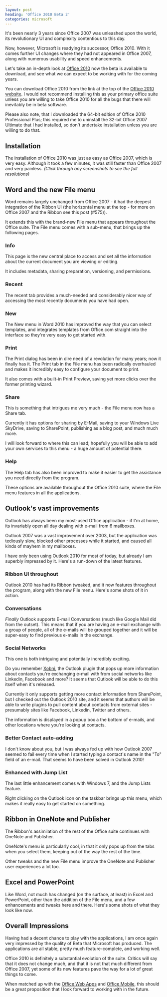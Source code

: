 ```yaml
---
layout: post
heading: 'Office 2010 Beta 2'
categories: microsoft
---
```


It's been nearly 3 years since Office 2007 was unleashed upon the world, its revolutionary UI and complexity contentious to this day.

Now, however, Microsoft is readying its successor, Office 2010. With it comes further UI changes where they had not appeared in Office 2007, along with numerous usability and speed enhancements.

Let's take an in-depth look at [Office 2010](http://www.microsoft.com/office/2010/en/default.aspx) now the beta is available to download, and see what we can expect to be working with for the coming years.

You can download Office 2010 from the link at the top of the [Office 2010 website](http://www.microsoft.com/office/2010/en/default.aspx). I would not recommend installing this as your primary office suite unless you are willing to take Office 2010 for all the bugs that there will inevitably be in beta software.

Please also note, that I downloaded the 64-bit edition of Office 2010 Professional Plus; this required me to uninstall the 32-bit Office 2007 Ultimate that I had installed, so don't undertake installation unless you are willing to do that.

<!-- Replace missing image from http://media.chris-alexander.co.uk/wp-content/uploads/2009/11/logo.jpg -->

## Installation

The installation of Office 2010 was just as easy as Office 2007, which is very easy. Although it took a few minutes, it was still faster than Office 2007 and very painless. *(Click through any screenshots to see the full resolutions)*

<!-- Replace missing image from http://media.chris-alexander.co.uk/wp-content/uploads/2009/11/office-installing-300x244.jpg -->

<!-- Replace missing image from http://media.chris-alexander.co.uk/wp-content/uploads/2009/11/office-updates-300x169.jpg -->

## Word and the new File menu

Word remains largely unchanged from Office 2007 - it had the deepest integration of the Ribbon UI (the horizontal menu at the top - for more on Office 2007 and the Ribbon see this post (#575)).

<!-- Replace missing image from http://media.chris-alexander.co.uk/wp-content/uploads/2009/11/word-loading-300x201.jpg -->

<!-- Replace missing image from http://media.chris-alexander.co.uk/wp-content/uploads/2009/11/word-document-300x209.jpg -->

It extends this with the brand-new File menu that appears throughout the Office suite. The File menu comes with a sub-menu, that brings up the following pages.

### Info

This page is the new central place to access and set all the information about the current document you are viewing or editing.

It includes metadata, sharing preparation, versioning, and permissions.

<!-- Replace missing image from http://media.chris-alexander.co.uk/wp-content/uploads/2009/11/word-info-300x209.jpg -->

### Recent

The recent tab provides a much-needed and considerably nicer way of accessing the most recently documents you have had open.

<!-- Replace missing image from http://media.chris-alexander.co.uk/wp-content/uploads/2009/11/word-recent-300x209.jpg -->

### New

The New menu in Word 2010 has improved the way that you can select templates, and integrates templates from Office.com straight into the interface so they're very easy to get started with.

<!-- Replace missing image from http://media.chris-alexander.co.uk/wp-content/uploads/2009/11/word-new-300x209.jpg -->

### Print

The Print dialog has been in dire need of a revolution for many years; now it finally has it. The Print tab in the File menu has been radically overhauled and makes it incredibly easy to configure your document to print.

It also comes with a built-in Print Preview, saving yet more clicks over the former printing wizard.

<!-- Replace missing image from http://media.chris-alexander.co.uk/wp-content/uploads/2009/11/word-print-300x209.jpg -->

### Share

This is something that intrigues me very much - the File menu now has a Share tab.

Currently it has options for sharing by E-Mail, saving to your Windows Live SkyDrive, saving to SharePoint, publishing as a blog post, and much much more.

I will look forward to where this can lead; hopefully you will be able to add your own services to this menu - a huge amount of potential there.

<!-- Replace missing image from http://media.chris-alexander.co.uk/wp-content/uploads/2009/11/word-share-300x209.jpg -->

### Help

The Help tab has also been improved to make it easier to get the assistance you need directly from the program.

<!-- Replace missing image from http://media.chris-alexander.co.uk/wp-content/uploads/2009/11/word-help-300x209.jpg -->

These options are available throughout the Office 2010 suite, where the File menu features in all the applications.

## Outlook's vast improvements

Outlook has always been my most-used Office application - if I'm at home, its invariably open all day dealing with e-mail from 6 mailboxes.

Outlook 2007 was a vast improvement over 2003, but the application was tediously slow, blocked other processes while it started, and caused all kinds of mayhem in my mailboxes.

I have only been using Outlook 2010 for most of today, but already I am superbly impressed by it. Here's a run-down of the latest features.

### Ribbon UI throughout

Outlook 2010 has had its Ribbon tweaked, and it now features throughout the program, along with the new File menu. Here's some shots of it in action.

<!-- Replace missing image from http://media.chris-alexander.co.uk/wp-content/uploads/2009/11/outlook-today-300x189.jpg -->

<!-- Replace missing image from http://media.chris-alexander.co.uk/wp-content/uploads/2009/11/outlook-overview-300x189.jpg -->

<!-- Replace missing image from http://media.chris-alexander.co.uk/wp-content/uploads/2009/11/outlook-calendar-300x189.jpg -->

<!-- Replace missing image from http://media.chris-alexander.co.uk/wp-content/uploads/2009/11/outlook-contacts-300x189.jpg -->

<!-- Replace missing image from http://media.chris-alexander.co.uk/wp-content/uploads/2009/11/outlook-email-300x194.jpg -->

### Conversations

*Finally* Outlook supports E-mail Conversations (much like Google Mail did from the outset). This means that if you are having an e-mail exchange with a group of people, all of the e-mails will be grouped together and it will be super-easy to find previous e-mails in the exchange.

<!-- Replace missing image from http://media.chris-alexander.co.uk/wp-content/uploads/2009/11/outlook-conversation-300x139.jpg -->

### Social Networks

This one is both intriguing and potentially incredibly exciting.

Do you remember [Xobni](http://xobni.com), the Outlook plugin that pops up more information about contacts you're exchanging e-mail with from social networks like Linkedin, Facebook and more? It seems that Outlook will be able to do this itself when it's released.

Currently it only supports getting more contact information from SharePoint, but I checked out the Outlook 2010 site, and it seems that authors will be able to write plugins to pull content about contacts from external sites - presumably sites like Facebook, Linkedin, Twitter and others.

The information is displayed in a popup box a the bottom of e-mails, and other locations where you're looking at contacts.

<!-- Replace missing image from http://media.chris-alexander.co.uk/wp-content/uploads/2009/11/outlook-personpreview-300x189.jpg -->

<!-- Replace missing image from http://media.chris-alexander.co.uk/wp-content/uploads/2009/11/outlook-socialnetworks-300x250.jpg -->

<!-- Replace missing image from http://media.chris-alexander.co.uk/wp-content/uploads/2009/11/outlook-socialnetworkpage-300x245.jpg -->

### Better Contact auto-adding

I don't know about you, but I was always fed up with how Outlook 2007 seemed to fail every time when I started typing a contact's name in the "To" field of an e-mail. That seems to have been solved in Outlook 2010!

<!-- Replace missing image from http://media.chris-alexander.co.uk/wp-content/uploads/2009/11/outlook-contactadd-300x188.jpg -->

### Enhanced with Jump List

The last little enhancement comes with Windows 7, and the Jump Lists feature.

Right clicking on the Outlook icon on the taskbar brings up this menu, which makes it really easy to get started on something.

<!-- Replace missing image from http://media.chris-alexander.co.uk/wp-content/uploads/2009/11/outlook-jumplist-300x232.jpg -->

## Ribbon in OneNote and Publisher

The Ribbon's assimilation of the rest of the Office suite continues with OneNote and Publisher.

OneNote's menu is particularly cool, in that it only pops up from the tabs when you select them, keeping out of the way the rest of the time.

Other tweaks and the new File menu improve the OneNote and Publisher user experiences a lot too.

<!-- Replace missing image from http://media.chris-alexander.co.uk/wp-content/uploads/2009/11/onenote-popupmenu-300x232.jpg -->

<!-- Replace missing image from http://media.chris-alexander.co.uk/wp-content/uploads/2009/11/onenote-newmenu-300x232.jpg -->

<!-- Replace missing image from http://media.chris-alexander.co.uk/wp-content/uploads/2009/11/publisher-document-300x189.jpg -->

<!-- Replace missing image from http://media.chris-alexander.co.uk/wp-content/uploads/2009/11/publisher-templates-300x189.jpg -->

## Excel and PowerPoint

Like Word, not much has changed (on the surface, at least) in Excel and PowerPoint, other than the addition of the File menu, and a few enhancements and tweaks here and there. Here's some shots of what they look like now.

<!-- Replace missing image from http://media.chris-alexander.co.uk/wp-content/uploads/2009/11/powerpoint-slide-300x189.jpg -->

<!-- Replace missing image from http://media.chris-alexander.co.uk/wp-content/uploads/2009/11/powerpoint-new-300x189.jpg -->

<!-- Replace missing image from http://media.chris-alexander.co.uk/wp-content/uploads/2009/11/excel-info-300x191.jpg -->

<!-- Replace missing image from http://media.chris-alexander.co.uk/wp-content/uploads/2009/11/excel-defaultview-300x191.jpg -->

<!-- Replace missing image from http://media.chris-alexander.co.uk/wp-content/uploads/2009/11/excel-pagelayoutview-300x191.jpg -->

## Overall Impressions

Having had a decent chance to play with the applications, I am once again very impressed by the quality of Beta that Microsoft has produced. The applications are all stable, pretty much feature-complete, and working well.

Office 2010 is definitely a substantial evolution of the suite. Critics will say that it does not change much, and that it is not that much different from Office 2007, yet some of its new features pave the way for a lot of great things to come.

When matched up with the [Office Web Apps](http://www.microsoft.com/office/2010/en/office-web-apps/default.aspx) and [Office Mobile](http://www.microsoft.com/office/2010/en/mobile/default.aspx), this should be a great proposition that I look forward to working with in the future.